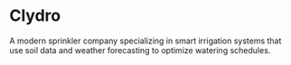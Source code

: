 # Clydro
A modern sprinkler company specializing in smart irrigation systems that use soil data and weather forecasting to optimize watering schedules.
